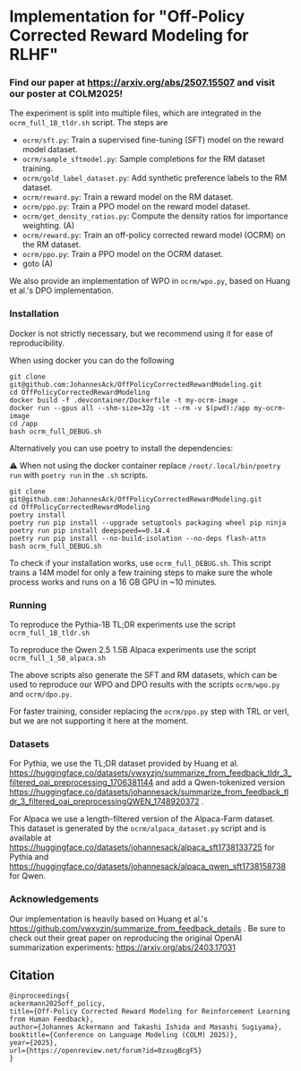 # Implementation for "Off-Policy Corrected Reward Modeling for RLHF"

### Find our paper at https://arxiv.org/abs/2507.15507 and visit our poster at COLM2025!

The experiment is split into multiple files, which are integrated in the `ocrm_full_1B_tldr.sh` script.
The steps are
 * `ocrm/sft.py`: Train a supervised fine-tuning (SFT) model on the reward model dataset.
 * `ocrm/sample_sftmodel.py`: Sample completions for the RM dataset training.
 * `ocrm/gold_label_dataset.py`: Add synthetic preference labels to the RM dataset.
 * `ocrm/reward.py`: Train a reward model on the RM dataset.
 * `ocrm/ppo.py`: Train a PPO model on the reward model dataset.
 * `ocrm/get_density_ratios.py`: Compute the density ratios for importance weighting.  (A)
 * `ocrm/reward.py`: Train an off-policy corrected reward model (OCRM) on the RM dataset.
 * `ocrm/ppo.py`: Train a PPO model on the OCRM dataset.
 * goto (A)

We also provide an implementation of WPO in `ocrm/wpo.py`, based on Huang et al.'s DPO implementation.

### Installation

Docker is not strictly necessary, but we recommend using it for ease of reproducibility.

When using docker you can do the following

```
git clone git@github.com:JohannesAck/OffPolicyCorrectedRewardModeling.git
cd OffPolicyCorrectedRewardModeling
docker build -f .devcontainer/Dockerfile -t my-ocrm-image .
docker run --gpus all --shm-size=32g -it --rm -v $(pwd):/app my-ocrm-image
cd /app
bash ocrm_full_DEBUG.sh
```

Alternatively you can use poetry to install the dependencies:

⚠️ When not using the docker container replace `/root/.local/bin/poetry run` with `poetry run` in the `.sh` scripts.

```
git clone git@github.com:JohannesAck/OffPolicyCorrectedRewardModeling.git
cd OffPolicyCorrectedRewardModeling
poetry install
poetry run pip install --upgrade setuptools packaging wheel pip ninja
poetry run pip install deepspeed==0.14.4
poetry run pip install --no-build-isolation --no-deps flash-attn
bash ocrm_full_DEBUG.sh
```

To check if your installation works, use `ocrm_full_DEBUG.sh`.
This script trains a 14M model for only a few training steps to make sure the whole process works and runs on a 16 GB GPU in ~10 minutes.

### Running
To reproduce the Pythia-1B TL;DR experiments use the script `ocrm_full_1B_tldr.sh`

To reproduce the Qwen 2.5 1.5B Alpaca experiments use the script `ocrm_full_1_5B_alpaca.sh`

The above scripts also generate the SFT and RM datasets, which can be used to reproduce our WPO and DPO results with the scripts `ocrm/wpo.py` and `ocrm/dpo.py`.


For faster training, consider replacing the `ocrm/ppo.py` step with TRL or verl, but we are not supporting it here at the moment.

### Datasets
For Pythia, we use the TL;DR dataset provided by Huang et al. https://huggingface.co/datasets/vwxyzjn/summarize_from_feedback_tldr_3_filtered_oai_preprocessing_1706381144  and add a Qwen-tokenized version https://huggingface.co/datasets/johannesack/summarize_from_feedback_tldr_3_filtered_oai_preprocessingQWEN_1748920372 .

For Alpaca we use a length-filtered version of the Alpaca-Farm dataset.
This dataset is generated by the `ocrm/alpaca_dataset.py` script and is available at https://huggingface.co/datasets/johannesack/alpaca_sft1738133725 for Pythia and https://huggingface.co/datasets/johannesack/alpaca_qwen_sft1738158738 for Qwen.


### Acknowledgements
Our implementation is heavily based on Huang et al.'s https://github.com/vwxyzjn/summarize_from_feedback_details . Be sure to check out their great paper on reproducing the original OpenAI summarization experiments: https://arxiv.org/abs/2403.17031

## Citation
```
@inproceedings{
ackermann2025off_policy,
title={Off-Policy Corrected Reward Modeling for Reinforcement Learning from Human Feedback},
author={Johannes Ackermann and Takashi Ishida and Masashi Sugiyama},
booktitle={Conference on Language Modeling (COLM) 2025)},
year={2025},
url={https://openreview.net/forum?id=0zxugBcgF5}
}
```
